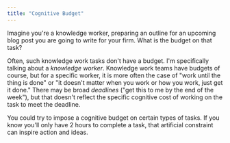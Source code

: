 ```yaml
---
title: "Cognitive Budget"
---
```


Imagine you're a knowledge worker, preparing an outline for an upcoming blog post you are going to write for your firm.
What is the budget on that task?

Often, such knowledge work tasks don't have a budget.
I'm specifically talking about a *knowledge worker*. 
Knowledge work teams have budgets of course, but for a specific worker, it is more often the case of "work until the thing is done" or "it doesn't matter when you work or how you work, just get it done."
There may be broad *deadlines* ("get this to me by the end of the week"), but that doesn't reflect the specific cognitive cost of working on the task to meet the deadline. 

You could try to impose a cognitive budget on certain types of tasks. 
If you know you'll only have 2 hours to complete a task, that artificial constraint can inspire action and ideas. 
